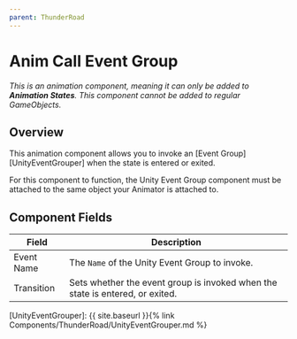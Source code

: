 ```yaml
---
parent: ThunderRoad
---
```

# Anim Call Event Group
*This is an animation component, meaning it can only be added to **Animation States**. This component cannot be added to regular GameObjects.*

## Overview
This animation component allows you to invoke an [Event Group][UnityEventGrouper] when the state is entered or exited.

For this component to function, the Unity Event Group component must be attached to the same object your Animator is attached to.

## Component Fields

| Field         | Description
| ---           | ---
| Event Name    | The `Name` of the Unity Event Group to invoke.
| Transition    | Sets whether the event group is invoked when the state is entered, or exited.

[UnityEventGrouper]: {{ site.baseurl }}{% link Components/ThunderRoad/UnityEventGrouper.md %}
